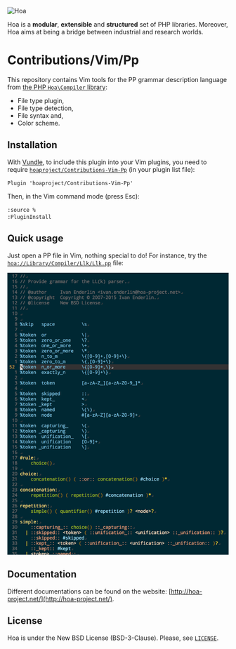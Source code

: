 ![Hoa](http://static.hoa-project.net/Image/Hoa_small.png)

Hoa is a **modular**, **extensible** and **structured** set of PHP libraries.
Moreover, Hoa aims at being a bridge between industrial and research worlds.

# Contributions/Vim/Pp

This repository contains Vim tools for the PP grammar description language from
[the PHP `Hoa\Compiler`
library](http://central.hoa-project.net/Resource/Library/Compiler):

  * File type plugin,
  * File type detection,
  * File syntax and,
  * Color scheme.

## Installation

With [Vundle](https://github.com/gmarik/Vundle.vim), to include this plugin into
your Vim plugins, you need to require
[`hoaproject/Contributions-Vim-Pp`](http://vimawesome.com/plugin/pp) (in your
plugin list file):

```vim
Plugin 'hoaproject/Contributions-Vim-Pp'
```

Then, in the Vim command mode (press Esc):

```vim
:source %
:PluginInstall
```

## Quick usage

Just open a PP file in Vim, nothing special to do! For instance, try the
[`hoa://Library/Compiler/Llk/Llk.pp`](http://central.hoa-project.net/Resource/Library/Compiler/Llk/Llk.pp)
file:

![The plugin in action](./doc/image/screenshot.png)

## Documentation

Different documentations can be found on the website:
[http://hoa-project.net/](http://hoa-project.net/).

## License

Hoa is under the New BSD License (BSD-3-Clause). Please, see
[`LICENSE`](http://hoa-project.net/LICENSE).
